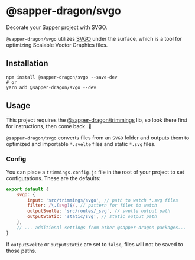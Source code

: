# @sapper-dragon/svgo

Decorate your [Sapper](https://sapper.svelte.dev/) project with SVGO.

`@sapper-dragon/svgo` utilizes [SVGO](https://github.com/svg/svgo) under the surface, which is a tool for optimizing Scalable Vector Graphics files.

## Installation

```
npm install @sapper-dragon/svgo --save-dev
# or
yarn add @sapper-dragon/svgo --dev
```

## Usage

This project requires the [@sapper-dragon/trimmings](https://github.com/sapper-dragon/trimmings) lib, so look there first for instructions, then come back. 💫

`@sapper-dragon/svgo` converts files from an `SVGO` folder and outputs them to optimized and importable `*.svelte` files and static `*.svg` files.

### Config

You can place a `trimmings.config.js` file in the root of your project to set configutations. These are the defaults:

```js
export default {
	svgo: {
		input: 'src/trimmings/svgo', // path to watch *.svg files
		filter: /\.(svg)$/, // pattern for files to watch
		outputSvelte: 'src/routes/_svg', // svelte output path
		outputStatic: 'static/svg', // static output path
	},
	// ... additional settings from other @sapper-dragon packages...
}
```

If `outputSvelte` or `outputStatic` are set to `false`, files will not be saved to those paths.
